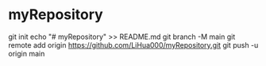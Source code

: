 # myRepository
git init
echo "# myRepository" >> README.md
git branch -M main
git remote add origin  https://github.com/LiHua000/myRepository.git
git push -u origin main
